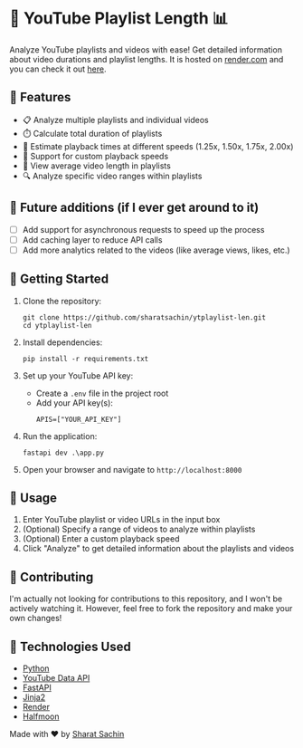 # 🎥 YouTube Playlist Length 📊

Analyze YouTube playlists and videos with ease! Get detailed information about video durations and playlist lengths. It is hosted on [render.com](https://render.com/) and you can check it out [here](https://ytplaylist-len.sharats.dev/).

## 🌟 Features

- 📋 Analyze multiple playlists and individual videos
- ⏱️ Calculate total duration of playlists
- 🚀 Estimate playback times at different speeds (1.25x, 1.50x, 1.75x, 2.00x)
- 🔢 Support for custom playback speeds
- 📅 View average video length in playlists
- 🔍 Analyze specific video ranges within playlists

## 🚧 Future additions (if I ever get around to it) 
- [ ] Add support for asynchronous requests to speed up the process
- [ ] Add caching layer to reduce API calls
- [ ] Add more analytics related to the videos (like average views, likes, etc.)

## 🚀 Getting Started

1. Clone the repository:
   ```
   git clone https://github.com/sharatsachin/ytplaylist-len.git
   cd ytplaylist-len
   ```

2. Install dependencies:
   ```
   pip install -r requirements.txt
   ```

3. Set up your YouTube API key:
   - Create a `.env` file in the project root
   - Add your API key(s):
     ```
     APIS=["YOUR_API_KEY"]
     ```

4. Run the application:
   ```
   fastapi dev .\app.py
   ```

5. Open your browser and navigate to `http://localhost:8000`

## 📝 Usage

1. Enter YouTube playlist or video URLs in the input box
2. (Optional) Specify a range of videos to analyze within playlists
3. (Optional) Enter a custom playback speed
4. Click "Analyze" to get detailed information about the playlists and videos

## 🤝 Contributing

I'm actually not looking for contributions to this repository, and I won't be actively watching it. However, feel free to fork the repository and make your own changes!

## 👏 Technologies Used

- [Python](https://www.python.org/)
- [YouTube Data API](https://developers.google.com/youtube/v3)
- [FastAPI](https://fastapi.tiangolo.com/)
- [Jinja2](https://jinja.palletsprojects.com/)
- [Render](https://render.com/)
- [Halfmoon](https://www.gethalfmoon.com/)

Made with ❤️ by [Sharat Sachin](https://github.com/sharatsachin)